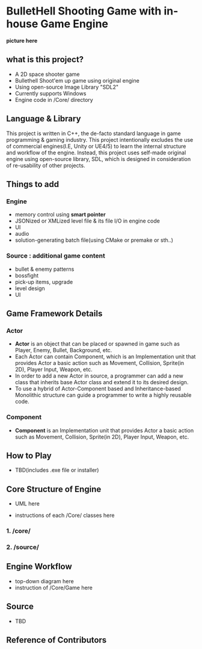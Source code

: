 
# BulletHell Shooting Game with in-house Game Engine

**picture here**

## what is this project?
- A 2D space shooter game
- Bullethell Shoot'em up game using original engine
- Using open-source Image Library "SDL2"
- Currently supports Windows
- Engine code in /Core/ directory

## Language & Library
This project is written in C++, the de-facto standard language in game programming & gaming industry.
This project intentionally excludes the use of commercial engines(I.E, Unity or UE4/5) to learn the internal structure and workflow of the engine. Instead, this project uses self-made original engine using open-source library, SDL, which is designed in consideration of re-usability of other projects.
  
## Things to add
### Engine
 - memory control using **smart pointer**
 - JSONized or XMLized level file & its file I/O in engine code
 - UI
 - audio
 - solution-generating batch file(using CMake or premake or sth..)
 
### Source : additional game content
 - bullet & enemy patterns
 - bossfight
 - pick-up items, upgrade
 - level design
- UI



## Game Framework Details

### Actor
- **Actor** is an object that can be placed or spawned in game such as Player, Enemy, Bullet, Background, etc.
- Each Actor can contain Component, which is an Implementation unit that provides Actor a basic action such as Movement, Collision, Sprite(in 2D), Player Input,  Weapon, etc.
- In order to add a new Actor in source, a programmer can add a new class that inherits base Actor class and extend it to its desired design.
- To use a hybrid of Actor-Component based and Inheritance-based Monolithic structure can guide a programmer to write a highly reusable code.

### Component
- **Component** is an Implementation unit that provides Actor a basic action such as Movement, Collision, Sprite(in 2D), Player Input,  Weapon, etc.

## How to Play

- TBD(includes .exe file or installer)

## Core Structure of Engine
- UML here

- instructions of each /Core/ classes here
### 1. /core/
### 2. /source/


## Engine Workflow
- top-down diagram here
- instruction of /Core/Game here

## Source 
- TBD

## Reference of Contributors